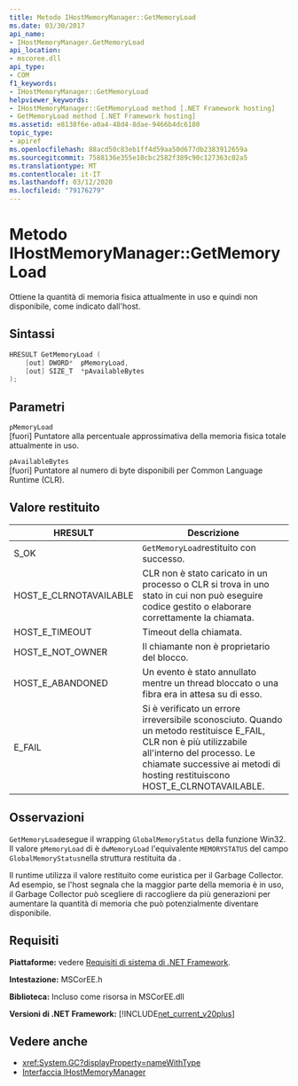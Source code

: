 ```yaml
---
title: Metodo IHostMemoryManager::GetMemoryLoad
ms.date: 03/30/2017
api_name:
- IHostMemoryManager.GetMemoryLoad
api_location:
- mscoree.dll
api_type:
- COM
f1_keywords:
- IHostMemoryManager::GetMemoryLoad
helpviewer_keywords:
- IHostMemoryManager::GetMemoryLoad method [.NET Framework hosting]
- GetMemoryLoad method [.NET Framework hosting]
ms.assetid: e8138f6e-a0a4-48d4-8dae-9466b4dc6180
topic_type:
- apiref
ms.openlocfilehash: 88acd50c83eb1ff4d59aa50d677db2383912659a
ms.sourcegitcommit: 7588136e355e10cbc2582f389c90c127363c02a5
ms.translationtype: MT
ms.contentlocale: it-IT
ms.lasthandoff: 03/12/2020
ms.locfileid: "79176279"
---
```

# <a name="ihostmemorymanagergetmemoryload-method"></a>Metodo IHostMemoryManager::GetMemoryLoad
Ottiene la quantità di memoria fisica attualmente in uso e quindi non disponibile, come indicato dall'host.  
  
## <a name="syntax"></a>Sintassi  
  
```cpp  
HRESULT GetMemoryLoad (  
    [out] DWORD*  pMemoryLoad,
    [out] SIZE_T  *pAvailableBytes  
);  
```  
  
## <a name="parameters"></a>Parametri  
 `pMemoryLoad`  
 [fuori] Puntatore alla percentuale approssimativa della memoria fisica totale attualmente in uso.  
  
 `pAvailableBytes`  
 [fuori] Puntatore al numero di byte disponibili per Common Language Runtime (CLR).  
  
## <a name="return-value"></a>Valore restituito  
  
|HRESULT|Descrizione|  
|-------------|-----------------|  
|S_OK|`GetMemoryLoad`restituito con successo.|  
|HOST_E_CLRNOTAVAILABLE|CLR non è stato caricato in un processo o CLR si trova in uno stato in cui non può eseguire codice gestito o elaborare correttamente la chiamata.|  
|HOST_E_TIMEOUT|Timeout della chiamata.|  
|HOST_E_NOT_OWNER|Il chiamante non è proprietario del blocco.|  
|HOST_E_ABANDONED|Un evento è stato annullato mentre un thread bloccato o una fibra era in attesa su di esso.|  
|E_FAIL|Si è verificato un errore irreversibile sconosciuto. Quando un metodo restituisce E_FAIL, CLR non è più utilizzabile all'interno del processo. Le chiamate successive ai metodi di hosting restituiscono HOST_E_CLRNOTAVAILABLE.|  
  
## <a name="remarks"></a>Osservazioni  
 `GetMemoryLoad`esegue il wrapping `GlobalMemoryStatus` della funzione Win32. Il valore `pMemoryLoad` di è `dwMemoryLoad` l'equivalente `MEMORYSTATUS` del campo `GlobalMemoryStatus`nella struttura restituita da .  
  
 Il runtime utilizza il valore restituito come euristica per il Garbage Collector. Ad esempio, se l'host segnala che la maggior parte della memoria è in uso, il Garbage Collector può scegliere di raccogliere da più generazioni per aumentare la quantità di memoria che può potenzialmente diventare disponibile.  
  
## <a name="requirements"></a>Requisiti  
 **Piattaforme:** vedere [Requisiti di sistema di .NET Framework](../../../../docs/framework/get-started/system-requirements.md).  
  
 **Intestazione:** MSCorEE.h  
  
 **Biblioteca:** Incluso come risorsa in MSCorEE.dll  
  
 **Versioni di .NET Framework:** [!INCLUDE[net_current_v20plus](../../../../includes/net-current-v20plus-md.md)]  
  
## <a name="see-also"></a>Vedere anche

- <xref:System.GC?displayProperty=nameWithType>
- [Interfaccia IHostMemoryManager](../../../../docs/framework/unmanaged-api/hosting/ihostmemorymanager-interface.md)
